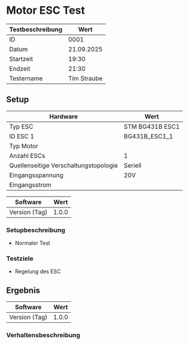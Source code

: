 # Motor ESC Test

| **Testbeschreibung** | Wert        |
| -------------------- | ----------- |
| ID                   | 0001        |
| Datum                | 21.09.2025  |
| Startzeit            | 19:30       |
| Endzeit              | 21:30       |
| Testername           | Tim Straube |

## Setup

| **Hardware**                          | Wert            |
| ------------------------------------- | --------------- |
| Typ ESC                               | STM BG431B ESC1 |
| ID ESC 1                              | BG431B_ESC1_1   |
| Typ Motor                             |                 |
| Anzahl ESCs                           | 1               |
| Quellenseitige Verschaltungstopologie | Seriell         |
| Eingangsspannung                      | 20V             |
| Eingangsstrom                         |                 |

| **Software**  | Wert  |
| ------------- | ----- |
| Version (Tag) | 1.0.0 |

### Setupbeschreibung

- Normaler Test

### Testziele

- Regelung des ESC

## Ergebnis

| **Software**  | Wert  |
| ------------- | ----- |
| Version (Tag) | 1.0.0 |

### Verhaltensbeschreibung
